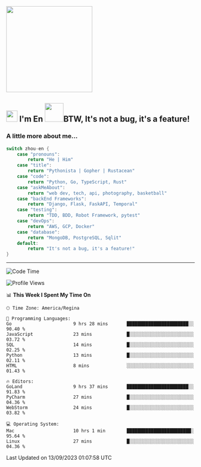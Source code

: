 <img align='center' src="https://media.giphy.com/media/GP1TJJSV4Ys1r64q2A/giphy.gif" width="230">

<h2><img src="https://emojis.slackmojis.com/emojis/images/1531849430/4246/blob-sunglasses.gif?1531849430" width="30"/> I'm En <img src="https://media.giphy.com/media/12oufCB0MyZ1Go/giphy.gif" width="50">BTW, It's not a bug, it's a feature!</h2>


<!-- <img align='right' src="https://media.giphy.com/media/M9gbBd9nbDrOTu1Mqx/giphy.gif" width="230"> -->


### A little more about me... 
<!--
```javascript
const zhou-en = {
    pronouns: "He" | "Him",
    title: "Pythonista" | "Gopher" | "Rustacean",
    code: ["Python", "Go", "Rust", "TypeScript"],
    askMeAbout: ["web dev", "tech", "app dev", "photography"],
    technologies: {
        backEnd: {
            python: ["Django", "Flask", "FaskAPI"],
            go: []
        },
        scraping: ["selenium", "scrapy", "spider"],
        testing: ["Robot Framework"],
        devOps: ["AWS", "Docker", "GCP", "Nginx"],
        databases: ["mongo", "postgresql", "sqlite"],
        misc: ["Firebase", "Heroku"]
    },
    architecture: ["Event Driven Architecture", "Microservices"],
    currentFocus: ["Temporal", "Rust"],
    funFact: "It's not a bug, it's a feature!"
};
```
  -->

```go
switch zhou-en {
    case "pronouns":
        return "He | Him"
    case "title":
        return "Pythonista | Gopher | Rustacean"
    case "code":
        return "Python, Go, TypeScript, Rust"
    case "askMeAbout":
        return "web dev, tech, api, photography, basketball"
    case "backEnd Frameworks":
        return "Django, Flask, FaskAPI, Temporal"
    case "testing":
        return "TDD, BDD, Robot Framework, pytest"
    case "devOps":
        return "AWS, GCP, Docker"
    case "database":
        return "MongoDB, PostgreSQL, Sqlit"
    default:
        return "It's not a bug, it's a feature!"
}
```




---
<!--START_SECTION:waka-->
![Code Time](http://img.shields.io/badge/Code%20Time-928%20hrs%2055%20mins-blue)

![Profile Views](http://img.shields.io/badge/Profile%20Views-3-blue)

📊 **This Week I Spent My Time On** 

```text
🕑︎ Time Zone: America/Regina

💬 Programming Languages: 
Go                       9 hrs 28 mins       ███████████████████████░░   90.40 % 
JavaScript               23 mins             █░░░░░░░░░░░░░░░░░░░░░░░░   03.72 % 
SQL                      14 mins             █░░░░░░░░░░░░░░░░░░░░░░░░   02.25 % 
Python                   13 mins             █░░░░░░░░░░░░░░░░░░░░░░░░   02.11 % 
HTML                     8 mins              ░░░░░░░░░░░░░░░░░░░░░░░░░   01.43 % 

🔥 Editors: 
GoLand                   9 hrs 37 mins       ███████████████████████░░   91.83 % 
PyCharm                  27 mins             █░░░░░░░░░░░░░░░░░░░░░░░░   04.36 % 
WebStorm                 24 mins             █░░░░░░░░░░░░░░░░░░░░░░░░   03.82 % 

💻 Operating System: 
Mac                      10 hrs 1 min        ████████████████████████░   95.64 % 
Linux                    27 mins             █░░░░░░░░░░░░░░░░░░░░░░░░   04.36 % 
```


 Last Updated on 13/09/2023 01:07:58 UTC
<!--END_SECTION:waka-->
